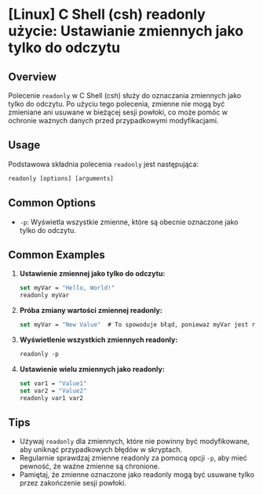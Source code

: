 # [Linux] C Shell (csh) readonly użycie: Ustawianie zmiennych jako tylko do odczytu

## Overview
Polecenie `readonly` w C Shell (csh) służy do oznaczania zmiennych jako tylko do odczytu. Po użyciu tego polecenia, zmienne nie mogą być zmieniane ani usuwane w bieżącej sesji powłoki, co może pomóc w ochronie ważnych danych przed przypadkowymi modyfikacjami.

## Usage
Podstawowa składnia polecenia `readonly` jest następująca:

```csh
readonly [options] [arguments]
```

## Common Options
- `-p`: Wyświetla wszystkie zmienne, które są obecnie oznaczone jako tylko do odczytu.

## Common Examples

1. **Ustawienie zmiennej jako tylko do odczytu:**
   ```csh
   set myVar = "Hello, World!"
   readonly myVar
   ```

2. **Próba zmiany wartości zmiennej readonly:**
   ```csh
   set myVar = "New Value"  # To spowoduje błąd, ponieważ myVar jest readonly.
   ```

3. **Wyświetlenie wszystkich zmiennych readonly:**
   ```csh
   readonly -p
   ```

4. **Ustawienie wielu zmiennych jako readonly:**
   ```csh
   set var1 = "Value1"
   set var2 = "Value2"
   readonly var1 var2
   ```

## Tips
- Używaj `readonly` dla zmiennych, które nie powinny być modyfikowane, aby uniknąć przypadkowych błędów w skryptach.
- Regularnie sprawdzaj zmienne readonly za pomocą opcji `-p`, aby mieć pewność, że ważne zmienne są chronione.
- Pamiętaj, że zmienne oznaczone jako readonly mogą być usuwane tylko przez zakończenie sesji powłoki.